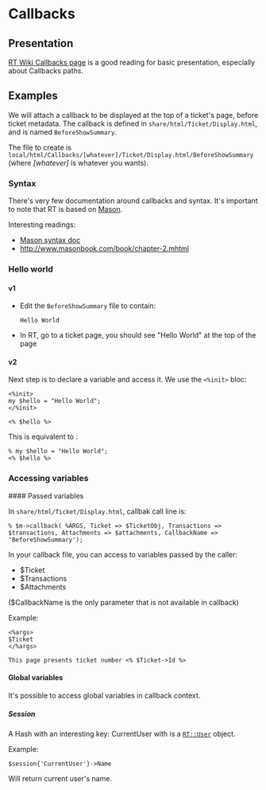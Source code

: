 # Callbacks

## Presentation

[RT Wiki Callbacks page](http://requesttracker.wikia.com/wiki/CustomizingWithCallbacks)
is a good reading for basic presentation, especially about Callbacks paths.

## Examples


We will attach a callback to be displayed at the top of a ticket's page, before ticket metadata.
The callback is defined in `share/html/Ticket/Display.html`, and is named `BeforeShowSummary`.

The file to create is `local/html/Callbacks/[whatever]/Ticket/Display.html/BeforeShowSummary` (where *[whatever]* is whatever you wants).

### Syntax

There's very few documentation around callbacks and syntax. It's important to note that RT is based on [Mason](http://www.masonhq.com/).

Interesting readings:
  * [Mason syntax doc](http://search.cpan.org/~jswartz/Mason-2.24/lib/Mason/Manual/Syntax.pod)
  * http://www.masonbook.com/book/chapter-2.mhtml

### Hello world

#### v1

  * Edit the `BeforeShowSummary` file to contain:

        Hello World

  * In RT, go to a ticket page, you should see "Hello World" at the top of the page

#### v2

Next step is to declare a variable and access it. We use the `<%init>` bloc:

    <%init>
    my $hello = "Hello World";
    </%init>

    <% $hello %>

This is equivalent to :

    % my $hello = "Hello World";
    <% $hello %>

### Accessing variables

#### Passed variables

In `share/html/Ticket/Display.html`, callbak call line is:

    % $m->callback( %ARGS, Ticket => $TicketObj, Transactions => $transactions, Attachments => $attachments, CallbackName => 'BeforeShowSummary');

In your callback file, you can access to variables passed by the caller:

  * $Ticket
  * $Transactions
  * $Attachments

($CallbackName is the only parameter that is not available in callback)

Example:

    <%args>
    $Ticket
    </%args>

    This page presents ticket number <% $Ticket->Id %>

#### Global variables

It's possible to access global variables in callback context.

##### Session

A Hash with an interesting key: CurrentUser with is a [`RT::User`](https://docs.bestpractical.com/rt/4.4.0/RT/User.html) object.

Example:

    $session{'CurrentUser'}->Name

Will return current user's name.
